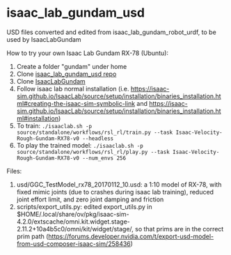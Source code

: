 # isaac_lab_gundam_usd
USD files converted and edited from isaac_lab_gundam_robot_urdf, to be used by IsaacLabGundam

How to try your own Isaac Lab Gundam RX-78 (Ubuntu):
1. Create a folder "gundam" under home
2. Clone [isaac_lab_gundam_usd repo](https://github.com/KKSTB/isaac_lab_gundam_usd.git)
3. Clone [IsaacLabGundam](https://github.com/KKSTB/IsaacLabGundam.git)
4. Follow isaac lab normal installation (i.e. https://isaac-sim.github.io/IsaacLab/source/setup/installation/binaries_installation.html#creating-the-isaac-sim-symbolic-link and https://isaac-sim.github.io/IsaacLab/source/setup/installation/binaries_installation.html#installation)
5. To train: `./isaaclab.sh -p source/standalone/workflows/rsl_rl/train.py --task Isaac-Velocity-Rough-Gundam-RX78-v0 --headless`
6. To play the trained model: `./isaaclab.sh -p source/standalone/workflows/rsl_rl/play.py --task Isaac-Velocity-Rough-Gundam-RX78-v0 --num_envs 256`

Files:
1. usd/GGC_TestModel_rx78_20170112_10.usd: a 1:10 model of RX-78, with fixed mimic joints (due to crashes during isaac lab training), reduced joint effort limit, and zero joint damping and friction
3. scripts/export_utils.py: edited export_utils.py in $HOME/.local/share/ov/pkg/isaac-sim-4.2.0/extscache/omni.kit.widget.stage-2.11.2+10a4b5c0/omni/kit/widget/stage/, so that prims are in the correct prim path (https://forums.developer.nvidia.com/t/export-usd-model-from-usd-composer-isaac-sim/258436)
